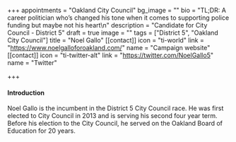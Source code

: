 +++
appointments = "Oakland City Council"
bg_image = ""
bio = "TL;DR: A career politician who’s changed his tone when it comes to supporting police funding but maybe not his heart\n"
description = "Candidate for City Council - District 5"
draft = true
image = ""
tags = ["District 5", "Oakland City Council"]
title = "Noel Gallo"
[[contact]]
icon = "ti-world"
link = "https://www.noelgalloforoakland.com/"
name = "Campaign website"
[[contact]]
icon = "ti-twitter-alt"
link = "https://twitter.com/NoelGallo5"
name = "Twitter"

+++
#### Introduction

Noel Gallo is the incumbent in the District 5 City Council race. He was first elected to City Council in 2013 and is serving his second four year term. Before his election to the City Council, he served on the Oakland Board of Education for 20 years.